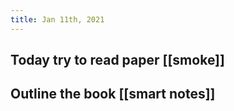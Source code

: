 ```yaml
---
title: Jan 11th, 2021
---
```


## Today try to read paper [[smoke]]
## Outline the book [[smart notes]]
